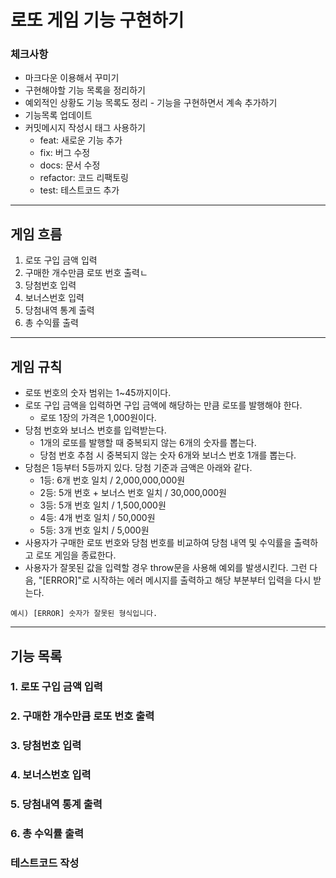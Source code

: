 # 로또 게임 기능 구현하기
### 체크사항
- 마크다운 이용해서 꾸미기
- 구현해야할 기능 목록을 정리하기
- 예외적인 상황도 기능 목록도 정리 - 기능을 구현하면서 계속 추가하기
- 기능목록 업데이트 
- 커밋메시지 작성시 태그 사용하기
    - feat: 새로운 기능 추가
    - fix: 버그 수정
    - docs: 문서 수정
    - refactor: 코드 리팩토링
    - test: 테스트코드 추가

---
## 게임 흐름

1. 로또 구입 금액 입력
2. 구매한 개수만큼 로또 번호 출력ㄴ
3. 당첨번호 입력
4. 보너스번호 입력
5. 당첨내역 통계 출력
6. 총 수익률 출력

---
## 게임 규칙

- 로또 번호의 숫자 범위는 1~45까지이다.
- 로또 구입 금액을 입력하면 구입 금액에 해당하는 만큼 로또를 발행해야 한다.
    - 로또 1장의 가격은 1,000원이다.
- 당첨 번호와 보너스 번호를 입력받는다.
    - 1개의 로또를 발행할 때 중복되지 않는 6개의 숫자를 뽑는다.
    - 당첨 번호 추첨 시 중복되지 않는 숫자 6개와 보너스 번호 1개를 뽑는다.
- 당첨은 1등부터 5등까지 있다. 당첨 기준과 금액은 아래와 같다.
    - 1등: 6개 번호 일치 / 2,000,000,000원
    - 2등: 5개 번호 + 보너스 번호 일치 / 30,000,000원
    - 3등: 5개 번호 일치 / 1,500,000원
    - 4등: 4개 번호 일치 / 50,000원
    - 5등: 3개 번호 일치 / 5,000원
- 사용자가 구매한 로또 번호와 당첨 번호를 비교하여 당첨 내역 및 수익률을 출력하고 로또 게임을 종료한다.
- 사용자가 잘못된 값을 입력할 경우 throw문을 사용해 예외를 발생시킨다. 그런 다음, "[ERROR]"로 시작하는 에러 메시지를 출력하고 해당 부분부터 입력을 다시 받는다. 
```
예시) [ERROR] 숫자가 잘못된 형식입니다.
```

---
## 기능 목록

### 1. 로또 구입 금액 입력
### 2. 구매한 개수만큼 로또 번호 출력
### 3. 당첨번호 입력
### 4. 보너스번호 입력
### 5. 당첨내역 통계 출력
### 6. 총 수익률 출력
### 테스트코드 작성
